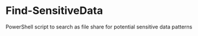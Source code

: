# Find-SensitiveData
PowerShell script to search as file share for potential sensitive data patterns
